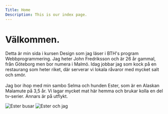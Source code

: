 ```yaml
---
Title: Home
Description: This is our index page.
---
```


Välkommen.
==========================

Detta är min sida i kursen Design som jag läser i BTH's program Webbprogrammering. Jag heter John Fredriksson och är 26 år gammal, från Göteborg men bor numera i Malmö. Idag jobbar jag som kock på en restaurang som heter riket, där serverar vi lokala råvaror med mycket salt och smör.
<br><br>
Jag bor ihop med min sambo Selma och hunden Ester, som är en Alaskan Malamute på 3,5 år. Vi lagar mycket mat här hemma och brukar kolla en del tv-serier. Annars är på utflykt.

![Ester busar](%assets_url%/img/jag-och-ester.jpeg)
![Ester och jag](%assets_url%/img/jag-och-ester2.jpeg)
